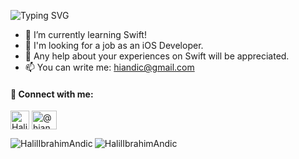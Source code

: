 ![Typing SVG](https://readme-typing-svg.demolab.com?font=Fira+Code&pause=1000&color=000000&width=435&lines=Hi+I+am+Halil+%F0%9F%91%8B;)

- 🌱 I’m currently learning Swift!
- 🤔 I'm looking for a job as an iOS Developer.
- 🤝 Any help about your experiences on Swift will be appreciated.
- 📫 You can write me: hiandic@gmail.com


#### 📩 Connect with me:
<p align="left">
  <a href="https://linkedin.com/in/HalilIbrahimAndic" target="blank"
    ><img
      align="center"
      src="https://velanovascular.com/wp-content/uploads/2020/06/LinkedIn.png"
      alt="HalilIbrahimAndic"
      height="30"
      width="30"
  /></a>
  <a href="https://medium.com/@hiandic" target="blank"
    ><img
      align="center"
      src="https://cdn.jsdelivr.net/npm/simple-icons@3.0.1/icons/medium.svg"
      alt="@hiandic"
      height="30"
      width="40"
  /></a>
  </p>

<img align="left" src="https://github-readme-stats.vercel.app/api?username=HalilIbrahimAndic&show_icons=true&locale=en" alt="HalilIbrahimAndic" />
<img align="left" src="https://github-readme-streak-stats.herokuapp.com/?user=HalilIbrahimAndic&" alt="HalilIbrahimAndic" />
</p>
